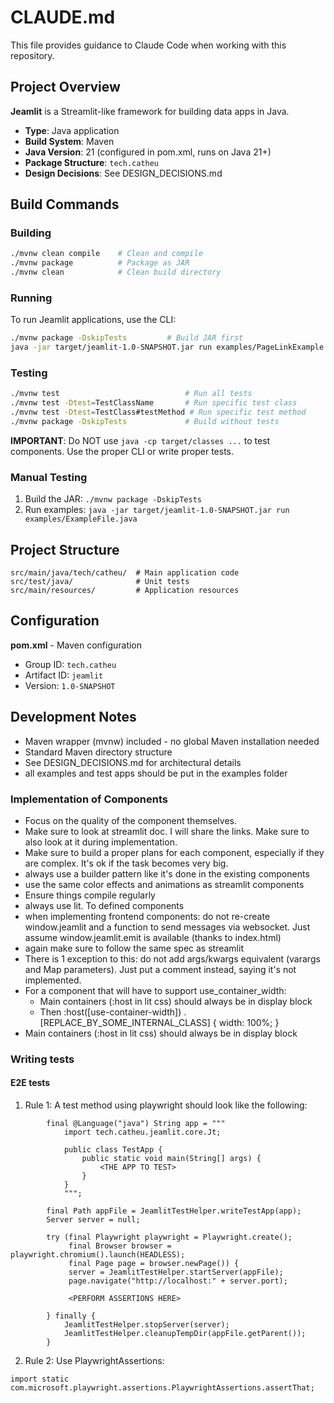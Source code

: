 # CLAUDE.md

This file provides guidance to Claude Code when working with this repository.

## Project Overview

**Jeamlit** is a Streamlit-like framework for building data apps in Java.

- **Type**: Java application
- **Build System**: Maven
- **Java Version**: 21 (configured in pom.xml, runs on Java 21+)
- **Package Structure**: `tech.catheu`
- **Design Decisions**: See DESIGN_DECISIONS.md

## Build Commands

### Building
```bash
./mvnw clean compile    # Clean and compile
./mvnw package          # Package as JAR
./mvnw clean            # Clean build directory
```

### Running
To run Jeamlit applications, use the CLI:
```bash
./mvnw package -DskipTests         # Build JAR first
java -jar target/jeamlit-1.0-SNAPSHOT.jar run examples/PageLinkExample.java
```

### Testing
```bash
./mvnw test                            # Run all tests
./mvnw test -Dtest=TestClassName       # Run specific test class
./mvnw test -Dtest=TestClass#testMethod # Run specific test method
./mvnw package -DskipTests             # Build without tests
```

**IMPORTANT**: Do NOT use `java -cp target/classes ...` to test components. Use the proper CLI or write proper tests.

### Manual Testing
1. Build the JAR: `./mvnw package -DskipTests`
2. Run examples: `java -jar target/jeamlit-1.0-SNAPSHOT.jar run examples/ExampleFile.java`

## Project Structure

```
src/main/java/tech/catheu/  # Main application code
src/test/java/              # Unit tests
src/main/resources/         # Application resources
```

## Configuration

**pom.xml** - Maven configuration
- Group ID: `tech.catheu`
- Artifact ID: `jeamlit`
- Version: `1.0-SNAPSHOT`

## Development Notes

- Maven wrapper (mvnw) included - no global Maven installation needed
- Standard Maven directory structure
- See DESIGN_DECISIONS.md for architectural details
- all examples and test apps should be put in the examples folder

### Implementation of Components 
- Focus on the quality of the component themselves.
- Make sure to look at streamlit doc. I will share the links. Make sure to also look at it during implementation.
- Make sure to build a proper plans for each component, especially if they are complex. It's ok if the task becomes very big.
- always use a builder pattern like it's done in the existing components
- use the same color effects and animations as streamlit components
- Ensure things compile regularly
- always use lit. To defined components
- when implementing frontend components: do not re-create window.jeamlit and a function to send messages via websocket. Just assume window.jeamlit.emit is available (thanks to index.html) 
- again make sure to follow the same spec as streamlit
- There is 1 exception to this: do not add args/kwargs equivalent (varargs and Map parameters). Just put a comment instead, saying it's not implemented.
- For a component that will have to support use_container_width:
    - Main containers (:host in lit css) should always be in display block
    - Then :host([use-container-width]) .[REPLACE_BY_SOME_INTERNAL_CLASS] { width: 100%; }
- Main containers (:host in lit css) should always be in display block

### Writing tests
#### E2E tests
1. Rule 1:
A test method using playwright should look like the following:
```
        final @Language("java") String app = """
            import tech.catheu.jeamlit.core.Jt;
            
            public class TestApp {
                public static void main(String[] args) {
                    <THE APP TO TEST>
                }
            }
            """;
        
        final Path appFile = JeamlitTestHelper.writeTestApp(app);
        Server server = null;

        try (final Playwright playwright = Playwright.create();
             final Browser browser = playwright.chromium().launch(HEADLESS);
             final Page page = browser.newPage()) {
             server = JeamlitTestHelper.startServer(appFile);
             page.navigate("http://localhost:" + server.port);
             
             <PERFORM ASSERTIONS HERE>
             
        } finally {
            JeamlitTestHelper.stopServer(server);
            JeamlitTestHelper.cleanupTempDir(appFile.getParent());
        }
```

2. Rule 2:
Use PlaywrightAssertions:
```
import static com.microsoft.playwright.assertions.PlaywrightAssertions.assertThat;
```
